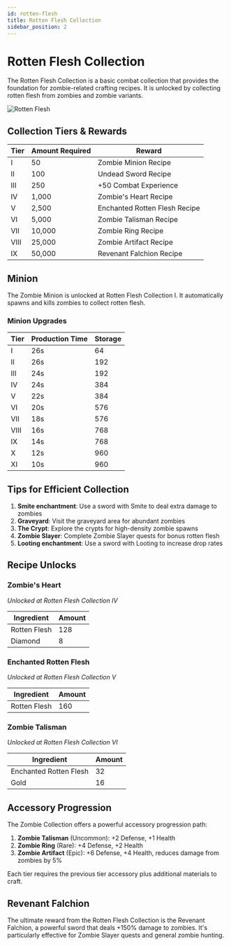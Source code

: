 ```yaml
---
id: rotten-flesh
title: Rotten Flesh Collection
sidebar_position: 2
---
```


# Rotten Flesh Collection

The Rotten Flesh Collection is a basic combat collection that provides the foundation for zombie-related crafting recipes. It is unlocked by collecting rotten flesh from zombies and zombie variants.

![Rotten Flesh](/img/collections/rotten-flesh.png)

## Collection Tiers & Rewards

| Tier | Amount Required | Reward |
|------|-----------------|--------|
| I | 50 | Zombie Minion Recipe |
| II | 100 | Undead Sword Recipe |
| III | 250 | +50 Combat Experience |
| IV | 1,000 | Zombie's Heart Recipe |
| V | 2,500 | Enchanted Rotten Flesh Recipe |
| VI | 5,000 | Zombie Talisman Recipe |
| VII | 10,000 | Zombie Ring Recipe |
| VIII | 25,000 | Zombie Artifact Recipe |
| IX | 50,000 | Revenant Falchion Recipe |

## Minion

The Zombie Minion is unlocked at Rotten Flesh Collection I. It automatically spawns and kills zombies to collect rotten flesh.

### Minion Upgrades

| Tier | Production Time | Storage |
|------|-----------------|---------|
| I | 26s | 64 |
| II | 26s | 192 |
| III | 24s | 192 |
| IV | 24s | 384 |
| V | 22s | 384 |
| VI | 20s | 576 |
| VII | 18s | 576 |
| VIII | 16s | 768 |
| IX | 14s | 768 |
| X | 12s | 960 |
| XI | 10s | 960 |

## Tips for Efficient Collection

1. **Smite enchantment**: Use a sword with Smite to deal extra damage to zombies
2. **Graveyard**: Visit the graveyard area for abundant zombies
3. **The Crypt**: Explore the crypts for high-density zombie spawns
4. **Zombie Slayer**: Complete Zombie Slayer quests for bonus rotten flesh
5. **Looting enchantment**: Use a sword with Looting to increase drop rates

## Recipe Unlocks

### Zombie's Heart
*Unlocked at Rotten Flesh Collection IV*

| Ingredient | Amount |
|------------|--------|
| Rotten Flesh | 128 |
| Diamond | 8 |

### Enchanted Rotten Flesh
*Unlocked at Rotten Flesh Collection V*

| Ingredient | Amount |
|------------|--------|
| Rotten Flesh | 160 |

### Zombie Talisman
*Unlocked at Rotten Flesh Collection VI*

| Ingredient | Amount |
|------------|--------|
| Enchanted Rotten Flesh | 32 |
| Gold | 16 |

## Accessory Progression

The Zombie Collection offers a powerful accessory progression path:

1. **Zombie Talisman** (Uncommon): +2 Defense, +1 Health
2. **Zombie Ring** (Rare): +4 Defense, +2 Health
3. **Zombie Artifact** (Epic): +6 Defense, +4 Health, reduces damage from zombies by 5%

Each tier requires the previous tier accessory plus additional materials to craft.

## Revenant Falchion

The ultimate reward from the Rotten Flesh Collection is the Revenant Falchion, a powerful sword that deals +150% damage to zombies. It's particularly effective for Zombie Slayer quests and general zombie hunting.